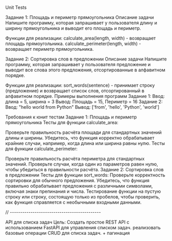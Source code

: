 Unit Tests

Задание 1: Площадь и периметр прямоугольника
Описание задачи
Напишите программу, которая запрашивает у пользователя длину и ширину прямоугольника и выводит его площадь и периметр.

Функции для реализации:
calculate_area(length, width) - возвращает площадь прямоугольника.
calculate_perimeter(length, width) - возвращает периметр прямоугольника.


Задание 2: Сортировка слов в предложении
Описание задачи
Напишите программу, которая запрашивает у пользователя предложение и выводит все слова этого предложения, отсортированные в алфавитном порядке.

Функции для реализации:
sort_words(sentence) - принимает строку (предложение) и возвращает список слов, отсортированный в алфавитном порядке.
Примеры выполнения программ
Задание 1:
Ввод: длина = 5, ширина = 3
Вывод: Площадь = 15, Периметр = 16
Задание 2:
Ввод: "hello world from Python"
Вывод: ['from', 'hello', 'Python', 'world']

Требования к юнит тестам
Задание 1: Площадь и периметр прямоугольника
Тесты для функции calculate_area:

Проверьте правильность расчёта площади для стандартных значений длины и ширины.
Убедитесь, что функция корректно обрабатывает крайние случаи, например, когда длина или ширина равны нулю.
Тесты для функции calculate_perimeter:

Проверьте правильность расчёта периметра для стандартных значений.
Проверьте случаи, когда один из параметров равен нулю, чтобы убедиться в правильности расчёта.
Задание 2: Сортировка слов в предложении
Тесты для функции sort_words:
Проверьте корректность сортировки для обычного предложения.
Убедитесь, что функция правильно обрабатывает предложения с различными символами, включая знаки препинания и числа.
Тестирование функции на пустую строку или строку, состоящую только из пробелов, чтобы проверить, как функция справляется с необычными входными данными.

// --------------------------------------------

API для списка задач
Цель: Создать простое REST API с использованием FastAPI для управления списком задач. реализовать базовые операции CRUD для списка задач. + пагинация
